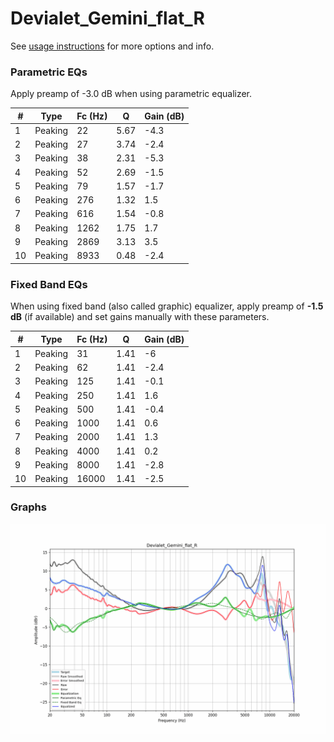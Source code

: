 # Devialet_Gemini_flat_R
See [usage instructions](https://github.com/jaakkopasanen/AutoEq#usage) for more options and info.

### Parametric EQs
Apply preamp of -3.0 dB when using parametric equalizer.

|   # | Type    |   Fc (Hz) |    Q |   Gain (dB) |
|-----|---------|-----------|------|-------------|
|   1 | Peaking |        22 | 5.67 |        -4.3 |
|   2 | Peaking |        27 | 3.74 |        -2.4 |
|   3 | Peaking |        38 | 2.31 |        -5.3 |
|   4 | Peaking |        52 | 2.69 |        -1.5 |
|   5 | Peaking |        79 | 1.57 |        -1.7 |
|   6 | Peaking |       276 | 1.32 |         1.5 |
|   7 | Peaking |       616 | 1.54 |        -0.8 |
|   8 | Peaking |      1262 | 1.75 |         1.7 |
|   9 | Peaking |      2869 | 3.13 |         3.5 |
|  10 | Peaking |      8933 | 0.48 |        -2.4 |

### Fixed Band EQs
When using fixed band (also called graphic) equalizer, apply preamp of **-1.5 dB** (if available) and set gains manually with these parameters.

|   # | Type    |   Fc (Hz) |    Q |   Gain (dB) |
|-----|---------|-----------|------|-------------|
|   1 | Peaking |        31 | 1.41 |        -6   |
|   2 | Peaking |        62 | 1.41 |        -2.4 |
|   3 | Peaking |       125 | 1.41 |        -0.1 |
|   4 | Peaking |       250 | 1.41 |         1.6 |
|   5 | Peaking |       500 | 1.41 |        -0.4 |
|   6 | Peaking |      1000 | 1.41 |         0.6 |
|   7 | Peaking |      2000 | 1.41 |         1.3 |
|   8 | Peaking |      4000 | 1.41 |         0.2 |
|   9 | Peaking |      8000 | 1.41 |        -2.8 |
|  10 | Peaking |     16000 | 1.41 |        -2.5 |

### Graphs
![](./Devialet_Gemini_flat_R.png)
